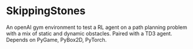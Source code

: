 # SkippingStones
An openAI gym environment to test a RL agent on a path planning problem with a mix of static and dynamic obstacles.
Paired with a TD3 agent.
Depends on PyGame, PyBox2D, PyTorch. 
